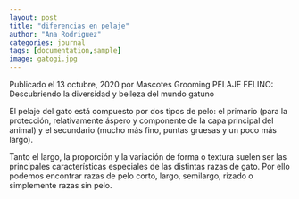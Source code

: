 ```yaml
---
layout: post
title: "diferencias en pelaje"
author: "Ana Rodriguez"
categories: journal
tags: [documentation,sample]
image: gatogi.jpg
---
```


Publicado el 13 octubre, 2020 por Mascotes Grooming
PELAJE FELINO: Descubriendo la diversidad y belleza del mundo gatuno

El pelaje del gato está compuesto por dos tipos de pelo: el primario (para la protección, relativamente áspero y componente de la capa principal del animal) y el secundario (mucho más fino, puntas gruesas y un poco más largo).

Tanto el largo, la proporción y la variación de forma o textura suelen ser las principales características especiales de las distintas razas de gato. Por ello podemos encontrar razas de pelo corto, largo, semilargo, rizado o simplemente razas sin pelo.